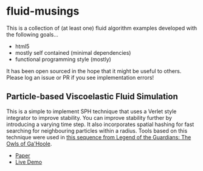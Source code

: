 # fluid-musings

This is a collection of (at least one) fluid algorithm examples developed with the following goals...
* html5
* mostly self contained (minimal dependencies)
* functional programming style (mostly)

It has been open sourced in the hope that it might be useful to others.  Please log an issue or PR if you see implementation errors!

## Particle-based Viscoelastic Fluid Simulation

This is a simple to implement SPH technique that uses a Verlet style integrator to improve stability.  You can improve stability further by introducing a varying time step.  It also incorporates spatial hashing for fast searching for neighbouring particles within a radius.
Tools based on this technique were used in [this sequence from Legend of the Guardians: The Owls of Ga'Hoole](https://youtu.be/0c5gYg3adeI?t=100).

* [Paper](http://www.ligum.umontreal.ca/Clavet-2005-PVFS/pvfs.pdf)
* [Live Demo](http://chris-cooper.github.io/fluid-musings/viscoelastic.html)
